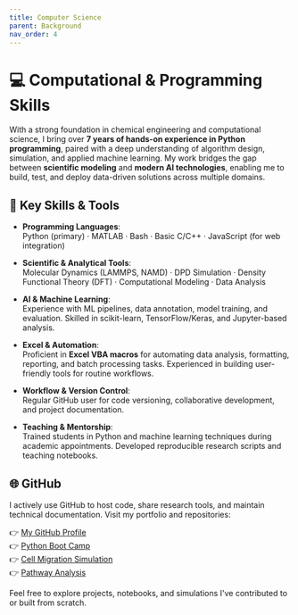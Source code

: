 ```yaml
---
title: Computer Science
parent: Background
nav_order: 4
---
```


# 💻 Computational & Programming Skills

With a strong foundation in chemical engineering and computational science, I bring over **7 years of hands-on experience in Python programming**, paired with a deep understanding of algorithm design, simulation, and applied machine learning. My work bridges the gap between **scientific modeling** and **modern AI technologies**, enabling me to build, test, and deploy data-driven solutions across multiple domains.

## 🧠 Key Skills & Tools

- **Programming Languages**:  
  Python (primary) · MATLAB · Bash · Basic C/C++ · JavaScript (for web integration)

- **Scientific & Analytical Tools**:  
  Molecular Dynamics (LAMMPS, NAMD) · DPD Simulation · Density Functional Theory (DFT) · Computational Modeling · Data Analysis

- **AI & Machine Learning**:  
  Experience with ML pipelines, data annotation, model training, and evaluation. Skilled in scikit-learn, TensorFlow/Keras, and Jupyter-based analysis.

- **Excel & Automation**:  
  Proficient in **Excel VBA macros** for automating data analysis, formatting, reporting, and batch processing tasks. Experienced in building user-friendly tools for routine workflows.

- **Workflow & Version Control**:  
  Regular GitHub user for code versioning, collaborative development, and project documentation.

- **Teaching & Mentorship**:  
  Trained students in Python and machine learning techniques during academic appointments. Developed reproducible research scripts and teaching notebooks.

## 🌐 GitHub

I actively use GitHub to host code, share research tools, and maintain technical documentation. Visit my portfolio and repositories:

👉 [My GitHub Profile](https://github.com/bending456)   
👉 [Python Boot Camp](https://bending456.github.io/PKHlabBootCamp/)   
👉 [Cell Migration Simulation](https://bending456.github.io/OpenMM_Migration/)   
👉 [Pathway Analysis](https://bending456.github.io/Macrophage/)   

Feel free to explore projects, notebooks, and simulations I've contributed to or built from scratch.